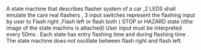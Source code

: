 A state machine that describes flasher system of a car ,2 LEDS shall emulate the
care real flashers , 3 input switches represent the flashing input by user to
Flash right ,Flash left or flash both ( STOP or HAZARD state )(the image of the state machins is attached)
User input must be interpreted every 50ms .
Each state has entry flashing time and during flashing time .
The state machine does not oscillate between flash right and flash left.
